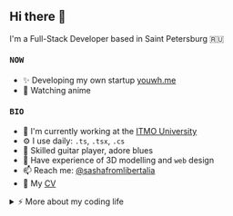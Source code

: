 ## Hi there 👋

I'm a Full-Stack Developer based in Saint Petersburg 🇷🇺

#### <samp>NOW</samp>

- ✨ Developing my own startup [youwh.me](https://youwh.me)
- 🎯 Watching anime

#### <samp>BIO</samp>

- 🏢 I'm currently working at the [ITMO University](https://itmo.ru)
- ⚙️ I use daily: `.ts`, `.tsx`, `.cs`
- 🎸 Skilled guitar player, adore blues
- 🌱 Have experience of 3D modelling and `web` design
- 📫 Reach me: [@sashafromlibertalia](https://t.me/sashafromlibertalia)
- 🍪 My [CV](https://github.com/sashafromlibertalia/CV)


<details>
<summary>⚡️ More about my coding life</summary>
<br />

<img src="/github-metrics.svg" height="100%">

</details>

